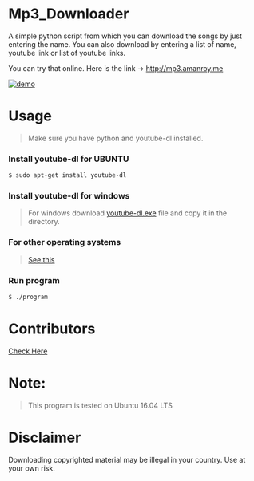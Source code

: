 # Mp3_Downloader
A simple python script from which you can download the songs by just entering the name. You can also download by entering a list of name, youtube link or list of youtube links.

You can try that online. Here is the link ->  http://mp3.amanroy.me


[![demo](https://asciinema.org/a/1c0zitgara99eq8zn85tv3orm.png)](https://asciinema.org/a/1c0zitgara99eq8zn85tv3orm?autoplay=1)

# Usage

> Make sure you have python and youtube-dl installed.

### Install youtube-dl for UBUNTU
```bash
$ sudo apt-get install youtube-dl
```

### Install youtube-dl for windows
> For windows download [youtube-dl.exe](https://yt-dl.org/latest/youtube-dl.exe) file and copy it in the directory.

### For other operating systems
> [See this](https://rg3.github.io/youtube-dl/download.html) 


### Run program
```bash
$ ./program
```

# Contributors

[Check Here](https://github.com/aman-roy/mp3_downloader/graphs/contributors)

# Note:

> This program is tested on Ubuntu 16.04 LTS

# Disclaimer

Downloading copyrighted material may be illegal in your country. Use at your own risk.
